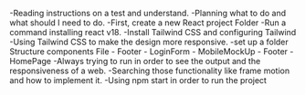 -Reading instructions on a test and understand.
-Planning what to do and what should I need to do.
-First, create a new React project Folder
-Run a command installing react v18.
-Install Tailwind CSS and configuring Tailwind
-Using Tailwind CSS to make the design more responsive.
-set up a folder Structure
    components File
        - Footer
        - LoginForm
        - MobileMockUp
        - Footer
        - HomePage
-Always trying to run in order to see the output and the responsiveness of a web.
-Searching those functionality like frame motion and how to implement it. 
-Using npm start in order to run the project
